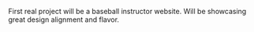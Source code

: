 First real project will be a baseball instructor website. Will be showcasing great design alignment and flavor.